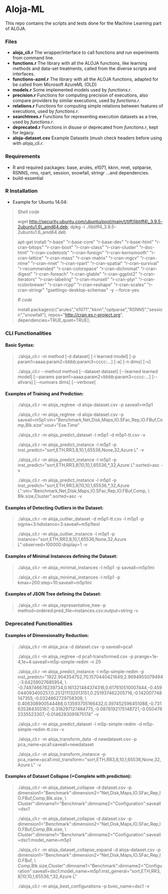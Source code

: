 Aloja-ML
========

This repo contains the scripts and tests done for the Machine Learning part of ALOJA.

### Files

* **aloja_cli.r** The wrapper/interface to call functions and run experiments from command line.
* **functions.r** The library with all the ALOJA functions, like learning methods and data-set treatments, called from the diverse scripts and interfaces.
* **functions-azml.r** The library with all the ALOJA functions, adapted for be called from Microsoft AzureML (OLD)
* **models.r** Some implemented models used by _functions.r_.
* **precision.r** Functions for computing precision of executions, also compare providers by similar executions, used by _functions.r_.
* **relations.r** Functions for computing simple relations between features of executions, used by _functions.r_.
* **searchtrees.r** Functions for representing execution datasets as a tree, used by _functions.r_.
* **deprecated.r** Functions in disuse or deprecated from _functions.r_, kept for legacy.
* **aloja-dataset.csv** Example Datasets (mush check headers before using with _aloja\_cli.r_.

### Requirements

* R and required packages: base, arules, e1071, kknn, nnet, optparse, RSNNS, rms, rpart, session, snowfall, stringr ...and dependencies.
* build-essential

### R Installation

* Example for Ubuntu 14.04:

>_Shell code_
>
>wget http://security.ubuntu.com/ubuntu/pool/main/t/tiff/libtiff4\_3.9.5-2ubuntu1.6\_amd64.deb; dpkg -i ./libtiff4\_3.9.5-2ubuntu1.6\_amd64.deb
>
>apt-get install "r-base" "r-base-core" "r-base-dev" "r-base-html" "r-cran-bitops" "r-cran-boot" "r-cran-class" "r-cran-cluster" "r-doc-html" "r-cran-codetools" "r-cran-foreign" "r-cran-kernsmooth" "r-cran-lattice" "r-cran-mass" "r-cran-matrix" "r-cran-mgcv" "r-cran-nlme" "r-cran-nnet" "r-cran-rpart" "r-cran-spatial" "r-cran-survival" "r-recommended" "r-cran-colorspace" "r-cran-dichromat" "r-cran-digest" "r-cran-foreach" "r-cran-gtable" "r-cran-ggplot2" "r-cran-iterators" "r-cran-labeling" "r-cran-munsell" "r-cran-plyr" "r-cran-rcolorbrewer" "r-cran-rcpp" "r-cran-reshape" "r-cran-scales" "r-cran-stringr" "gsettings-desktop-schemas" -y --force-yes
>
>_R code_
>
>install.packages(c("arules","e1071","kknn","optparse","RSNNS","session","snowfall"), repos="http://cran.es.r-project.org", dependencies=TRUE,quiet=TRUE);

### CLI Functionalities

#### Basic Syntax:
>./aloja\_cli.r -m method [-d dataset] [-l learned model] [-p param1=aaaa:param2=bbbb:param3=cccc:...] [-a] [-n dims] [-v]
>
>./aloja\_cli.r --method method [--dataset dataset] [--learned learned model] [--params param1=aaaa:param2=bbbb:param3=cccc:...] [--allvars] [--numvars dims] [--verbose]

#### Examples of Training and Prediction:
>./aloja\_cli.r -m aloja\_regtree -d aloja-dataset.csv -p saveall=m5p1
>
>./aloja\_cli.r -m aloja\_regtree -d aloja-dataset.csv -p saveall=m5p1:vin="Benchmark,Net,Disk,Maps,IO.SFac,Rep,IO.FBuf,Comp,Blk.size":vout="Exe.Time"
>
>./aloja\_cli.r -m aloja\_predict\_dataset -l m5p1 -d m5p1-tt.csv -v
>
>./aloja\_cli.r -m aloja\_predict\_instance -l m5p1 -p inst\_predict="sort,ETH,RR3,8,10,1,65536,None,32,Azure L" -v
>
>./aloja\_cli.r -m aloja\_predict\_instance -l m5p1 -p inst\_predict="sort,ETH,RR3,8|10,10,1,65536,*,32,Azure L":sorted=asc -v
>
>./aloja\_cli.r -m aloja\_predict\_instance -l m5p1 -p inst\_predict="sort,ETH,RR3,8|10,10,1,65536,*,32,Azure L":vin="Benchmark,Net,Disk,Maps,IO.SFac,Rep,IO.FBuf,Comp, \ Blk.size,Cluster":sorted=asc -v

#### Examples of Detecting Outliers in the Dataset:
>./aloja\_cli.r -m aloja\_outlier\_dataset -d m5p1-tt.csv -l m5p1 -p sigma=3:hdistance=3:saveall=m5p1test
>
>./aloja\_cli.r -m aloja\_outlier\_instance -l m5p1 -p instance="sort,ETH,RR3,8,10,1,65536,None,32,Azure L":observed=100000:display=1 -v

#### Examples of Minimal Instances defining the Dataset:
>./aloja\_cli.r -m aloja\_minimal\_instances -l m5p1 -p saveall=m5p1mi
>
>./aloja\_cli.r -m aloja\_minimal\_instances -l m5p1 -p kmax=200:step=10:saveall=m5p1mi

#### Examples of JSON Tree defining the Dataset:
>./aloja\_cli.r -m aloja\_representative\_tree -p method=ordered:pred\_file=instances.csv:output=string -v


### Deprecated Functionalities

#### Examples of Dimensionality Reduction:
>./aloja\_cli.r -m aloja\_pca -d dataset.csv -p saveall=pca1
>
>./aloja\_cli.r -m aloja\_regtree -d pca1-transformed.csv -p prange=1e-4,1e+4:saveall=m5p-simple-redim -n 20
>
>./aloja\_cli.r -m aloja\_predict\_instance -l m5p-simple-redim -p inst\_predict="1922.904354752,70.1570440421649,2.9694955079494,-3.64259027685954, \ -0.748746678239734,0.161321484374316,0.617610510007444,-0.459044093400257,0.251211132013151,0.251937462205716,-0.142007748147355,-0.0324862729758309, \ 0.406308900544488,0.13593705166432,0.397452596451088,-0.731635384355167,-0.318297127484775,-0.0876192175148721,-0.0504762335523307,-0.0146283091875174" -v
>
>./aloja\_cli.r -m aloja\_predict\_dataset -l m5p-simple-redim -d m5p-simple-redim-tt.csv -v
>
>./aloja\_cli.r -m aloja\_transform\_data -d newdataset.csv -p pca\_name=pca1:saveall=newdataset
>
>./aloja\_cli.r -m aloja\_transform\_instance -p pca\_name=pca1:inst\_transform="sort,ETH,RR3,8,10,1,65536,None,32,Azure L" -v

#### Examples of Dataset Collapse (+Complete with prediction):
>./aloja\_cli.r -m aloja\_dataset\_collapse -d dataset.csv -p dimension1="Benchmark":dimension2="Net,Disk,Maps,IO.SFac,Rep,IO.FBuf,Comp,Blk.size, \ Cluster":dimname1="Benchmark":dimname2="Configuration":saveall=dsc1
>
>./aloja\_cli.r -m aloja\_dataset\_collapse -d dataset.csv -p dimension1="Benchmark":dimension2="Net,Disk,Maps,IO.SFac,Rep,IO.FBuf,Comp,Blk.size, \ Cluster":dimname1="Benchmark":dimname2="Configuration":saveall=dsc1:model\_name=m5p1
>
>./aloja\_cli.r -m aloja\_dataset\_collapse\_expand -d aloja-dataset.csv -p dimension1="Benchmark":dimension2="Net,Disk,Maps,IO.SFac,Rep,IO.FBuf, \ Comp,Blk.size,Cluster":dimname1="Benchmark":dimname2="Configuration":saveall=dsc1:model\_name=m5p1:inst\_general="sort,ETH,RR3,8|10,10,1,65536,*,32,Azure L"
>
>./aloja\_cli.r -m aloja\_best\_configurations -p bvec\_name=dsc1 -v




